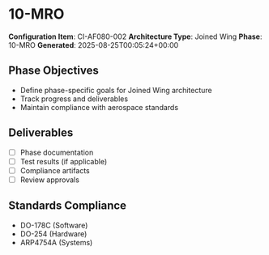 # 10-MRO

**Configuration Item**: CI-AF080-002
**Architecture Type**: Joined Wing
**Phase**: 10-MRO
**Generated**: 2025-08-25T00:05:24+00:00

## Phase Objectives
- Define phase-specific goals for Joined Wing architecture
- Track progress and deliverables
- Maintain compliance with aerospace standards

## Deliverables
- [ ] Phase documentation
- [ ] Test results (if applicable)
- [ ] Compliance artifacts
- [ ] Review approvals

## Standards Compliance
- DO-178C (Software)
- DO-254 (Hardware)
- ARP4754A (Systems)
